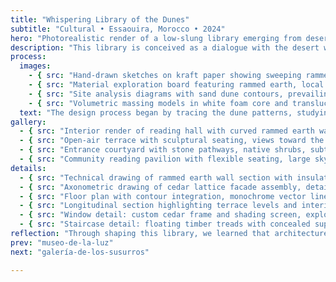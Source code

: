 ```yaml
---
title: "Whispering Library of the Dunes"
subtitle: "Cultural • Essaouira, Morocco • 2024"
hero: "Photorealistic render of a low-slung library emerging from desert dunes, curvilinear walls of rammed earth, latticed cedar screens filtering sunlight, terraces adorned with succulents, golden hour lighting, cinematic atmosphere, soft shadows on sand"
description: "This library is conceived as a dialogue with the desert winds and the whisper of the Atlantic beyond the horizon. Spaces flow organically, inviting quiet contemplation while the architecture itself becomes a mediator between knowledge, light, and the tactile beauty of natural materials."
process:
  images:
    - { src: "Hand-drawn sketches on kraft paper showing sweeping rammed earth walls, organic forms, pencil and ink, atmospheric studio lighting", caption: "Initial concept sketches" }
    - { src: "Material exploration board featuring rammed earth, local cedar, woven textiles, ochre pigments, photographed in soft daylight", caption: "Material exploration" }
    - { src: "Site analysis diagrams with sand dune contours, prevailing wind directions, sun path studies, ink and watercolor style", caption: "Site analysis and solar studies" }
    - { src: "Volumetric massing models in white foam core and translucent acrylic, shadows and light play under warm studio light", caption: "Volumetric studies" }
  text: "The design process began by tracing the dune patterns, studying how light and wind could be harnessed to animate interiors. Iterative models refined the organic curvatures, creating a gentle hierarchy of reading spaces and communal terraces that respond to both climate and poetic aspiration."
gallery:
  - { src: "Interior render of reading hall with curved rammed earth walls, cedar lattices casting dappled sunlight, low bookshelves, soft warm lighting", caption: "Sunlit reading hall" }
  - { src: "Open-air terrace with sculptural seating, views toward the Atlantic Ocean, ochre sand extending to horizon, cinematic golden hour light", caption: "Terrace overlooking dunes" }
  - { src: "Entrance courtyard with stone pathways, native shrubs, subtle water feature reflecting lattice shadows, tranquil and minimal", caption: "Serene entrance courtyard" }
  - { src: "Community reading pavilion with flexible seating, large skylights, and natural ventilation, morning light filtering through wooden screens", caption: "Flexible community pavilion" }
details:
  - { src: "Technical drawing of rammed earth wall section with insulation and structural detailing, high-fidelity linework", caption: "Rammed earth wall section" }
  - { src: "Axonometric drawing of cedar lattice facade assembly, detailed shading and joinery", caption: "Facade lattice detail" }
  - { src: "Floor plan with contour integration, monochrome vector lines showing circulation and reading areas", caption: "Ground floor plan" }
  - { src: "Longitudinal section highlighting terrace levels and interior volumes, precise architectural drawing style", caption: "Longitudinal section through library" }
  - { src: "Window detail: custom cedar frame and shading screen, exploded axonometric, technical drawing aesthetic", caption: "Window assembly detail" }
  - { src: "Staircase detail: floating timber treads with concealed support, photorealistic render", caption: "Floating timber stair detail" }
reflection: "Through shaping this library, we learned that architecture can breathe with the landscape. Here, silence becomes tangible, and knowledge feels like a wind that meanders through spaces, leaving traces of light and memory."
prev: "museo-de-la-luz"
next: "galería-de-los-susurros"

---
```


